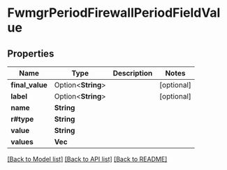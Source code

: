 # FwmgrPeriodFirewallPeriodFieldValue

## Properties

Name | Type | Description | Notes
------------ | ------------- | ------------- | -------------
**final_value** | Option<**String**> |  | [optional]
**label** | Option<**String**> |  | [optional]
**name** | **String** |  |
**r#type** | **String** |  |
**value** | **String** |  |
**values** | **Vec<String>** |  |

[[Back to Model list]](./README.md#documentation-for-models) [[Back to API list]](./README.md#documentation-for-api-endpoints) [[Back to README]](../README.md)
